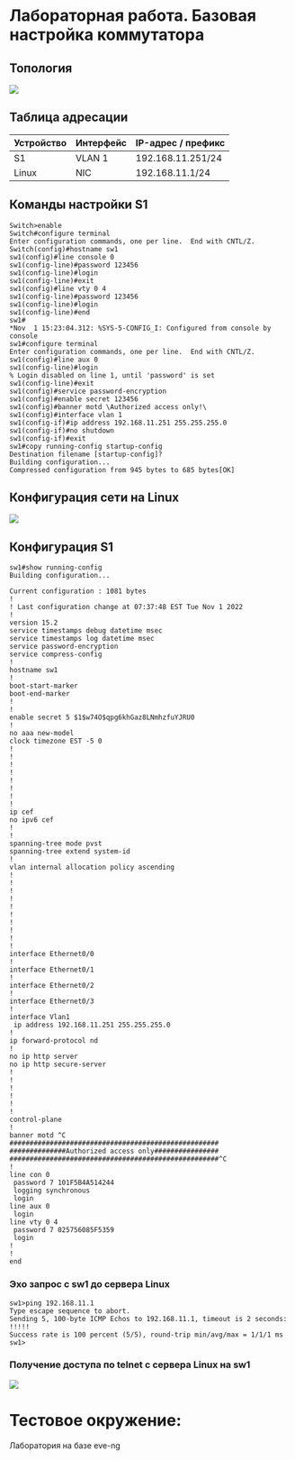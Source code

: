# Лабораторная работа. Базовая настройка коммутатора 
## Топология
![](https://github.com/egoruzmukhametov/otus-eduaction/blob/main/lesson2/topology.png)
## Таблица адресации

  Устройство  |   Интерфейс   | IP-адрес / префикс
------------- | ------------- | -------------
S1            | VLAN 1        | 192.168.11.251/24
Linux         | NIC           | 192.168.11.1/24

## Команды настройки S1

    Switch>enable 
    Switch#configure terminal 
    Enter configuration commands, one per line.  End with CNTL/Z.
    Switch(config)#hostname sw1
    sw1(config)#line console 0
    sw1(config-line)#password 123456
    sw1(config-line)#login
    sw1(config-line)#exit
    sw1(config)#line vty 0 4
    sw1(config-line)#password 123456
    sw1(config-line)#login
    sw1(config-line)#end
    sw1#
    *Nov  1 15:23:04.312: %SYS-5-CONFIG_I: Configured from console by console
    sw1#configure terminal 
    Enter configuration commands, one per line.  End with CNTL/Z.
    sw1(config)#line aux 0
    sw1(config-line)#login
    % Login disabled on line 1, until 'password' is set
    sw1(config-line)#exit
    sw1(config)#service password-encryption 
    sw1(config)#enable secret 123456
    sw1(config)#banner motd \Authorized access only!\
    sw1(config)#interface vlan 1
    sw1(config-if)#ip address 192.168.11.251 255.255.255.0
    sw1(config-if)#no shutdown 
    sw1(config-if)#exit
    sw1#copy running-config startup-config
    Destination filename [startup-config]? 
    Building configuration...
    Compressed configuration from 945 bytes to 685 bytes[OK]

## Конфигурация сети на Linux

![](https://github.com/egoruzmukhametov/otus-eduaction/blob/main/lesson2/linux_settings.png)

## Конфигурация S1

    sw1#show running-config 
    Building configuration...    

    Current configuration : 1081 bytes
    !
    ! Last configuration change at 07:37:48 EST Tue Nov 1 2022
    !
    version 15.2
    service timestamps debug datetime msec
    service timestamps log datetime msec
    service password-encryption
    service compress-config
    !
    hostname sw1
    !
    boot-start-marker
    boot-end-marker
    !
    !
    enable secret 5 $1$w74O$qpg6khGaz8LNmhzfuYJRU0
    !
    no aaa new-model
    clock timezone EST -5 0
    !
    !
    !         
    !         
    !         
    !         
    !         
    !         
    ip cef    
    no ipv6 cef
    !         
    !         
    spanning-tree mode pvst
    spanning-tree extend system-id
    !         
    vlan internal allocation policy ascending
    !         
    !         
    !         
    !         
    !         
    !         
    !
    !         
    !         
    !         
    interface Ethernet0/0
    !         
    interface Ethernet0/1
    !         
    interface Ethernet0/2
    !         
    interface Ethernet0/3
    !         
    interface Vlan1
     ip address 192.168.11.251 255.255.255.0
    !         
    ip forward-protocol nd
    !         
    no ip http server
    no ip http secure-server
    !         
    !         
    !         
    !         
    !         
    !         
    control-plane
    !         
    banner motd ^C
    ####################################################
    ##############Authorized access only################
    ####################################################^C
    !         
    line con 0
     password 7 101F5B4A514244
     logging synchronous
     login    
    line aux 0
     login    
    line vty 0 4
     password 7 025756085F5359
     login    
    !         
    !         
    end       

### Эхо запрос с sw1 до сервера Linux

    sw1>ping 192.168.11.1 
    Type escape sequence to abort.
    Sending 5, 100-byte ICMP Echos to 192.168.11.1, timeout is 2 seconds:
    !!!!!
    Success rate is 100 percent (5/5), round-trip min/avg/max = 1/1/1 ms
    sw1>

### Получение доступа по telnet с сервера Linux на sw1

![](https://github.com/egoruzmukhametov/otus-eduaction/blob/main/lesson2/telnet.png)

# Тестовое окружение:
Лаборатория на базе eve-ng
